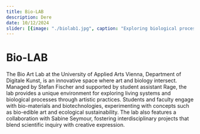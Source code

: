 ```yaml
---
title: Bio-LAB
description: Dere
date: 10/12/2024
slider: [{image: "./biolab1.jpg", caption: "Exploring biological processes"},{image: "./biolab2.jpg",caption: "through artistic practices"},]
---
```

# Bio-LAB 

The Bio Art Lab at the University of Applied Arts Vienna, Department of Digitale Kunst, is an innovative space where art and biology intersect. Managed by Stefan Fischer and supported by student assistant Rage, the lab provides a unique environment for exploring living systems and biological processes through artistic practices. Students and faculty engage with bio-materials and biotechnologies, experimenting with concepts such as bio-edible art and ecological sustainability. The lab also features a collaboration with Sabine Seymour, fostering interdisciplinary projects that blend scientific inquiry with creative expression.

